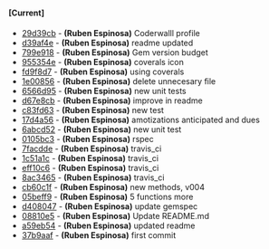 
#### [Current]

#### 
 * [29d39cb](../../commit/29d39cb) - __(Ruben Espinosa)__ Coderwalll profile
 * [d39af4e](../../commit/d39af4e) - __(Ruben Espinosa)__ readme updated
 * [799e918](../../commit/799e918) - __(Ruben Espinosa)__ Gem version budget
 * [955354e](../../commit/955354e) - __(Ruben Espinosa)__ coverals icon
 * [fd9f8d7](../../commit/fd9f8d7) - __(Ruben Espinosa)__ using coverals
 * [1e00856](../../commit/1e00856) - __(Ruben Espinosa)__ delete unnecesary file
 * [6566d95](../../commit/6566d95) - __(Ruben Espinosa)__ new unit tests
 * [d67e8cb](../../commit/d67e8cb) - __(Ruben Espinosa)__ improve in readme
 * [c83fd63](../../commit/c83fd63) - __(Ruben Espinosa)__ new test
 * [17d4a56](../../commit/17d4a56) - __(Ruben Espinosa)__ amotizations anticipated and dues
 * [6abcd52](../../commit/6abcd52) - __(Ruben Espinosa)__ new unit test
 * [0105bc3](../../commit/0105bc3) - __(Ruben Espinosa)__ rspec
 * [7facdde](../../commit/7facdde) - __(Ruben Espinosa)__ travis_ci
 * [1c51a1c](../../commit/1c51a1c) - __(Ruben Espinosa)__ travis_ci
 * [eff10c6](../../commit/eff10c6) - __(Ruben Espinosa)__ travis_ci
 * [8ac3465](../../commit/8ac3465) - __(Ruben Espinosa)__ travis_ci
 * [cb60c1f](../../commit/cb60c1f) - __(Ruben Espinosa)__ new methods, v004
 * [05beff9](../../commit/05beff9) - __(Ruben Espinosa)__ 5 functions more
 * [d408047](../../commit/d408047) - __(Ruben Espinosa)__ update gemspec
 * [08810e5](../../commit/08810e5) - __(Ruben Espinosa)__ Update README.md
 * [a59eb54](../../commit/a59eb54) - __(Ruben Espinosa)__ updated readme
 * [37b9aaf](../../commit/37b9aaf) - __(Ruben Espinosa)__ first commit

